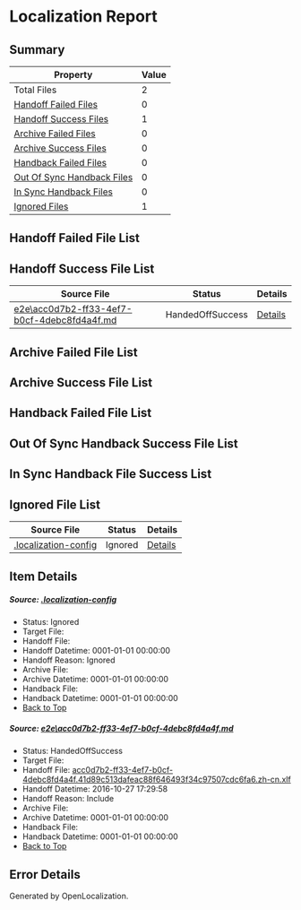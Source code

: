 # <a name='report-top'></a> Localization Report

## Summary
 Property | Value 
 -------- | ----- 
 Total Files | 2
[ Handoff Failed Files ](#handoff-failed-list)| 0
[ Handoff Success Files ](#handoff-success-list)| 1
[ Archive Failed Files ](#archive-failed-list)| 0
[ Archive Success Files ](#archive-success-list)| 0
[ Handback Failed Files ](#handback-failed-list)| 0
[ Out Of Sync Handback Files ](#outofsync-handback-success-list)| 0
[ In Sync Handback Files ](#insync-handback-success-list)| 0
[ Ignored Files ](#ignored-list)| 1

## <a name='handoff-failed-list'></a> Handoff Failed File List

## <a name='handoff-success-list'></a> Handoff Success File List
 Source File | Status | Details 
 ----------- | ------ | ------- 
 [e2e\acc0d7b2-ff33-4ef7-b0cf-4debc8fd4a4f.md](https://github.com/OpenLocalizationTestOrg/ol-test0/blob/ae98a84b57af17a0ec0a26997042e3b460a2405f/e2e/acc0d7b2-ff33-4ef7-b0cf-4debc8fd4a4f.md) | HandedOffSuccess | [Details](#c814de734223bcb201fe9b782bf593925625268d1)

## <a name='archive-failed-list'></a> Archive Failed File List

## <a name='archive-success-list'></a> Archive Success File List

## <a name='handback-failed-list'></a> Handback Failed File List

## <a name='outofsync-handback-success-list'></a> Out Of Sync Handback Success File List

## <a name='insync-handback-success-list'></a> In Sync Handback File Success List

## <a name='ignored-list'></a> Ignored File List
 Source File | Status | Details 
 ----------- | ------ | ------- 
 [.localization-config](https://github.com/OpenLocalizationTestOrg/ol-test0/blob/ae98a84b57af17a0ec0a26997042e3b460a2405f/.localization-config) | Ignored | [Details](#c268a05ecaa7ec85942ed632c29928ee5bd6da8d0)

## Item Details
##### <a name='c268a05ecaa7ec85942ed632c29928ee5bd6da8d0'></a> Source: [.localization-config](https://github.com/OpenLocalizationTestOrg/ol-test0/blob/ae98a84b57af17a0ec0a26997042e3b460a2405f/.localization-config)
* Status: Ignored
* Target File: 
* Handoff File: 
* Handoff Datetime: 0001-01-01 00:00:00
* Handoff Reason: Ignored
* Archive File: 
* Archive Datetime: 0001-01-01 00:00:00
* Handback File: 
* Handback Datetime: 0001-01-01 00:00:00
* [Back to Top](#report-top)

##### <a name='c814de734223bcb201fe9b782bf593925625268d1'></a> Source: [e2e\acc0d7b2-ff33-4ef7-b0cf-4debc8fd4a4f.md](https://github.com/OpenLocalizationTestOrg/ol-test0/blob/ae98a84b57af17a0ec0a26997042e3b460a2405f/e2e/acc0d7b2-ff33-4ef7-b0cf-4debc8fd4a4f.md)
* Status: HandedOffSuccess
* Target File: 
* Handoff File: [acc0d7b2-ff33-4ef7-b0cf-4debc8fd4a4f.41d89c513dafeac88f646493f34c97507cdc6fa6.zh-cn.xlf](https://github.com/OpenLocalizationTestOrg/ol-test0-handoff/blob/67b6ac5cd39469a0424ec71d90476b10593ce2c3/ol-handoff/OpenLocalizationTestOrg/ol-test0-zhcn/shujia/ht/acc0d7b2-ff33-4ef7-b0cf-4debc8fd4a4f.41d89c513dafeac88f646493f34c97507cdc6fa6.zh-cn.xlf)
* Handoff Datetime: 2016-10-27 17:29:58
* Handoff Reason: Include
* Archive File: 
* Archive Datetime: 0001-01-01 00:00:00
* Handback File: 
* Handback Datetime: 0001-01-01 00:00:00
* [Back to Top](#report-top)


## Error Details

Generated by OpenLocalization.
